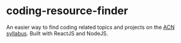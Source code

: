 # coding-resource-finder
An easier way to find coding related topics and projects on the [ACN syllabus](http://syllabus.africacode.net/). Built with ReactJS and NodeJS.
